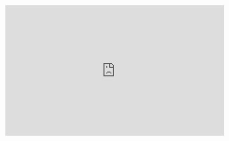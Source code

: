<iframe width="697" height="415" src="https://www.youtube.com/embed/WaMYDuohE1A" title="YouTube video player" frameborder="0" allow="accelerometer; autoplay; clipboard-write; encrypted-media; gyroscope; picture-in-picture; web-share" allowfullscreen></iframe>